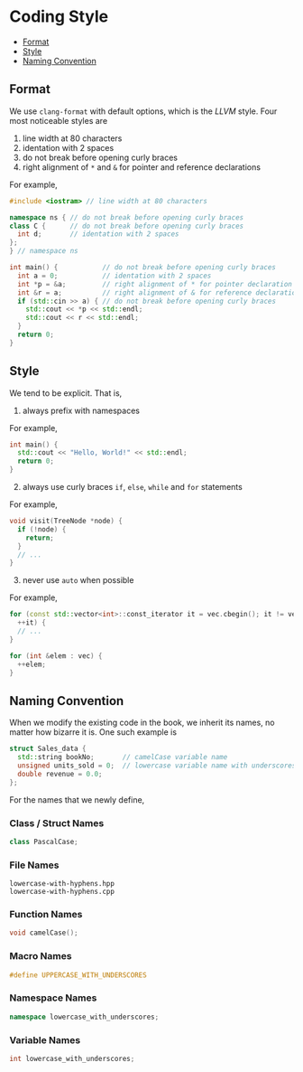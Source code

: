 # Coding Style

- [Format](#format)
- [Style](#style)
- [Naming Convention](#naming-convention)


## Format

We use `clang-format` with default options, which is the *LLVM* style. Four most noticeable styles are

1. line width at 80 characters
2. identation with 2 spaces
3. do not break before opening curly braces
4. right alignment of `*` and  `&` for pointer and reference declarations

For example,

```c++
#include <iostram> // line width at 80 characters

namespace ns { // do not break before opening curly braces
class C {      // do not break before opening curly braces
  int d;       // identation with 2 spaces
};
} // namespace ns

int main() {           // do not break before opening curly braces
  int a = 0;           // identation with 2 spaces
  int *p = &a;         // right alignment of * for pointer declaration
  int &r = a;          // right alignment of & for reference declaration
  if (std::cin >> a) { // do not break before opening curly braces
    std::cout << *p << std::endl;
    std::cout << r << std::endl;
  }
  return 0;
}
```

## Style

We tend to be explicit. That is,

1. always prefix with namespaces

For example,

```c++
int main() {
  std::cout << "Hello, World!" << std::endl;
  return 0;
}
```

2. always use curly braces `if`, `else`, `while` and `for` statements

For example,

```c++
void visit(TreeNode *node) {
  if (!node) {
    return;
  }
  // ...
}
```

3. never use `auto` when possible

For example,

```c++
for (const std::vector<int>::const_iterator it = vec.cbegin(); it != vec.end();
  ++it) {
  // ...
}

for (int &elem : vec) {
  ++elem;
}
```

## Naming Convention

When we modify the existing code in the book, we inherit its names, no matter how bizarre it is. One such example is

```c++
struct Sales_data {
  std::string bookNo;       // camelCase variable name
  unsigned units_sold = 0;  // lowercase variable name with underscores
  double revenue = 0.0;
};
```

For the names that we newly define,

### Class / Struct Names

```c++
class PascalCase;
```

### File Names

```
lowercase-with-hyphens.hpp
lowercase-with-hyphens.cpp
```

### Function Names

```c++
void camelCase();
```

### Macro Names

```c++
#define UPPERCASE_WITH_UNDERSCORES
```

### Namespace Names

```c++
namespace lowercase_with_underscores;
```

### Variable Names

```c++
int lowercase_with_underscores;
```
